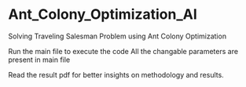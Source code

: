 # Ant_Colony_Optimization_AI
Solving Traveling Salesman Problem using Ant Colony Optimization

Run the main file to execute the code
All the changable parameters are present in main file

Read the result pdf for better insights on methodology and results.
